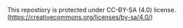 This repostiory is protected under CC-BY-SA (4.0) license. (https://creativecommons.org/licenses/by-sa/4.0/)
